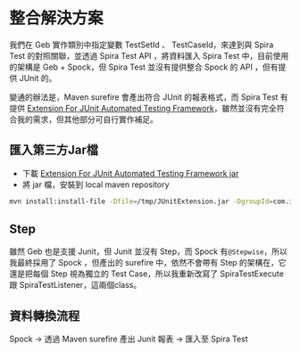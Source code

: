 # 整合解決方案

我們在 Geb 實作類別中指定變數 TestSetId 、 TestCaseId，來達到與 Spira Test 的對照關聯，並透過 Spira Test  API ，將資料匯入 Spira Test 中，目前使用的架構是 Geb + Spock，但 Spira Test  並沒有提供整合 Spock 的 API ，但有提供 JUnit 的。

變通的辦法是，Maven surefire 會產出符合 JUnit 的報表格式，而 Spira Test 有提供 [Extension For JUnit Automated Testing Framework](http://www.inflectra.com/Downloads/JUnitExtension.zip)，雖然並沒有完全符合我的需求，但其他部分可自行實作補足。

## 匯入第三方Jar檔

* 下載 [Extension For JUnit Automated Testing Framework jar](http://www.inflectra.com/Downloads/JUnitExtension.zip)
* 將 jar 檔，安裝到 local maven repository

```bash
mvn install:install-file -Dfile=/tmp/JUnitExtension.jar -DgroupId=com.inflectra.spiratest -DartifactId=junitextension -Dversion=3.0.0 -Dpackaging=jar
```

## Step

雖然 Geb 也是支援 Junit，但 Junit 並沒有 Step，而 Spock 有`@Stepwise`，所以我最終採用了 Spock ，但產出的 surefire 中，依然不會帶有 Step 的架構在，它還是把每個 Step 視為獨立的 Test Case，所以我重新改寫了 SpiraTestExecute 跟 SpiraTestListener，這兩個class。

## 資料轉換流程
Spock -> 透過 Maven surefire 產出 Junit 報表 -> 匯入至 Spira Test
